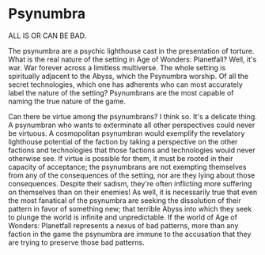 # Psynumbra

ALL IS OR CAN BE BAD.

The psynumbra are a psychic lighthouse cast in the presentation of torture.  What is the real nature of the setting in Age of Wonders: Planetfall?  Well, it's war.  War forever across a limitless multiverse.  The whole setting is spiritually adjacent to the Abyss, which the Psynumbra worship.  Of all the secret technologies, which one has adherents who can most accurately label the nature of the setting?  Psynumbrans are the most capable of naming the true nature of the game.

Can there be virtue among the psynumbrans?  I think so.  It's a delicate thing.  A psynumbran who wants to exterminate all other perspectives could never be virtuous.  A cosmopolitan psynumbran would exemplify the revelatory lighthouse potential of the faction by taking a perspective on the other factions and technologies that those factions and technologies would never otherwise see.  If virtue is possible for them, it must be rooted in their capacity of acceptance; the psynumbrans are not exempting themselves from any of the consequences of the setting, nor are they lying about those consequences.  Despite their sadism, they're often inflicting more suffering on themselves than on their enemies!  As well, it is necessarily true that even the most fanatical of the psynumbra are seeking the dissolution of their pattern in favor of something new; that terrible Abyss into which they seek to plunge the world is infinite and unpredictable.  If the world of Age of Wonders: Planetfall represents a nexus of bad patterns, more than any faction in the game the psynumbra are immune to the accusation that they are trying to preserve those bad patterns.